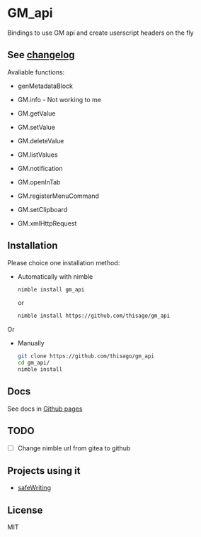 <!--
  Created at: 07/04/2021 13:24:16 Sunday
  Modified at: 09/17/2021 01:17:45 AM Friday

        Copyright (C) 2021 Thiago Navarro
  See file "license" for details about copyright
-->

# GM_api

Bindings to use GM api and create userscript headers on the fly

## See [changelog](changelog.md)

Avaliable functions:

- genMetadataBlock

- GM.info - Not working to me
- GM.getValue
- GM.setValue
- GM.deleteValue
- GM.listValues
- GM.notification
- GM.openInTab
- GM.registerMenuCommand
- GM.setClipboard
- GM.xmlHttpRequest

## Installation

Please choice one installation method:

- Automatically with nimble
  ```bash
  nimble install gm_api
  ```
  or
  ```bash
  nimble install https://github.com/thisago/gm_api
  ```

Or

- Manually
  ```bash
  git clone https://github.com/thisago/gm_api
  cd gm_api/
  nimble install
  ```

## Docs

See docs in [Github pages](https://thisago.github.io/gm_api/gm_api.html)

## TODO

- [ ] Change nimble url from gitea to github

## Projects using it

- [safeWriting](https://github.com/thisago/safeWriting)

## License

MIT
